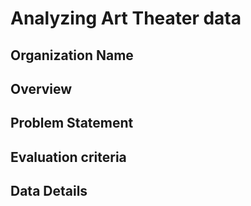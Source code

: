 # Analyzing Art Theater data

## Organization Name
 
## Overview

## Problem Statement

## Evaluation criteria

## Data Details
